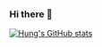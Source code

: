 ### Hi there 👋

[![Hung's GitHub stats]([https://github-readme-stats.vercel.app/api?username=hungvx-dev&count_private=true)](https://github.com/anuraghazra/github-readme-stats](https://github-readme-stats.vercel.app/api?username=hungvx-dev&count_private=true&show_icons=true&layout=compact&bg_color=0,D4145A,FBB03B,FCEE21&icon_color=fff&text_color=fff&title_color=fff))

<!--
**hungvx-dev/hungvx-dev** is a ✨ _special_ ✨ repository because its `README.md` (this file) appears on your GitHub profile.

Here are some ideas to get you started:

- 🔭 I’m currently working on ...
- 🌱 I’m currently learning ...
- 👯 I’m looking to collaborate on ...
- 🤔 I’m looking for help with ...
- 💬 Ask me about ...
- 📫 How to reach me: ...
- 😄 Pronouns: ...
- ⚡ Fun fact: ...
-->
